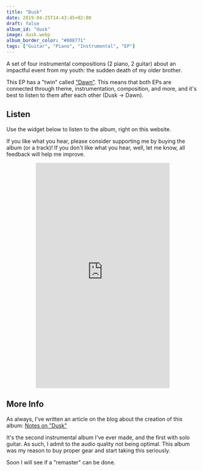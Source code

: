 ```yaml
---
title: "Dusk"
date: 2019-04-25T14:43:45+02:00
draft: false
album_id: "dusk"
image: dusk.webp
album_border_color: "#008771"
tags: ["Guitar", "Piano", "Instrumental", "EP"]
---
```


A set of four instrumental compositions (2 piano, 2 guitar) about an impactful event from my youth: the sudden death of my older brother.

This EP has a "twin" called ["Dawn"](/albums/dawn). This means that both EPs are connected through theme, instrumentation, composition, and more, and it's best to listen to them after each other (Dusk -> Dawn).

## Listen

Use the widget below to listen to the album, right on this website. 

If you like what you hear, please consider supporting me by buying the album (or a track)! If you don't like what you hear, well, let me know, all feedback will help me improve.

<p style="text-align: center;">
	<iframe style="border: 0; width: 350px; height: 588px;" src="https://bandcamp.com/EmbeddedPlayer/album=2562548282/size=large/bgcol=ffffff/linkcol=0687f5/transparent=true/" seamless><a href="https://tiamo.bandcamp.com/album/dusk">Dusk by Tiamo, el Troubadour</a></iframe>
</p>

## More Info

As always, I've written an article on the blog about the creation of this album: [Notes on "Dusk"](/blog/notes-on-dusk)

It's the second instrumental album I've ever made, and the first with solo guitar. As such, I admit to the audio quality not being optimal. This album was my reason to buy proper gear and start taking this seriously.

Soon I will see if a "remaster" can be done.